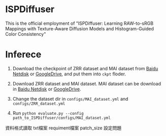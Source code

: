 # ISPDiffuser
This is the official employment of "ISPDiffuser: Learning RAW-to-sRGB Mappings with Texture-Aware Diffusion Models and Histogram-Guided Color Consistency"
# Inferece
1. Download the checkpoint of ZRR dataset and MAI dataset from [Baidu Netdisk](https://pan.baidu.com/s/1eAAZf0TbHakxrqwyl2AZVA?pwd=f1gv) or [GoogleDrive](https://drive.google.com/drive/folders/1smqKEttfKNEZfS8OT-g9yoMOCoRs90Gy?usp=drive_link), and put them into `ckpt` floder.

2. Download ZRR dataset and MAI dataset. MAI dataset can be download in [Baidu Netdisk](https://pan.baidu.com/s/1090u0vpmwD8swcop5BIWpA?pwd=wcib) or [GoogleDrive](https://drive.google.com/file/d/19XC0CtZ5WZsZPuuqsYVjq1z4TI7M08bt/view?usp=drive_link).
3. Change the dataset dir in `configs/MAI_dataset.yml` and `configs/ZRR_dataset.yml`
4. Run
   ```python evaluate.py --config path_to_ISPDiffuser/configs/MAI_dataset.yml```

資料格式讀取 txt檔案
requiment檔案
patch_size 設定問題
